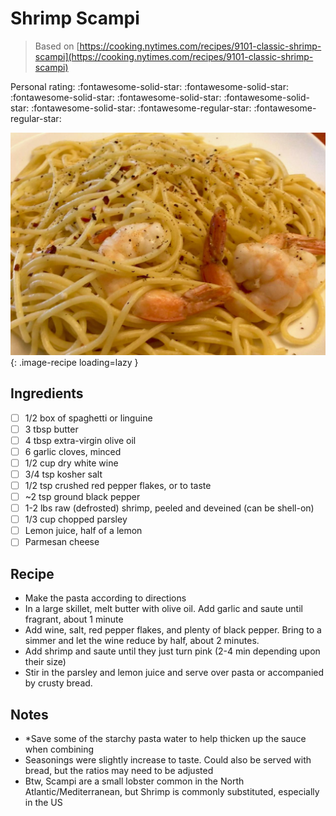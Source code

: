 <!-- Needs Manual Review -->

<!-- Do not modify sections with "AUTO-*". They are updated by make.py -->

# Shrimp Scampi

> Based on [https://cooking.nytimes.com/recipes/9101-classic-shrimp-scampi](https://cooking.nytimes.com/recipes/9101-classic-shrimp-scampi)

<!-- rating=3; (User can specify rating on scale of 1-5) -->
<!-- AUTO-UserRating -->
Personal rating: :fontawesome-solid-star: :fontawesome-solid-star: :fontawesome-solid-star: :fontawesome-solid-star: :fontawesome-solid-star: :fontawesome-solid-star: :fontawesome-regular-star: :fontawesome-regular-star:
<!-- /AUTO-UserRating -->

<!-- name_image=shrimp_scampi.jpeg; (User can specify image name if multiple exist) -->
<!-- AUTO-Image -->
![shrimp_scampi.jpeg](./shrimp_scampi.jpeg){: .image-recipe loading=lazy }
<!-- /AUTO-Image -->

## Ingredients

* [ ] 1/2 box of spaghetti or linguine
* [ ] 3 tbsp butter
* [ ] 4 tbsp extra-virgin olive oil
* [ ] 6 garlic cloves, minced
* [ ] 1/2 cup dry white wine
* [ ] 3/4 tsp kosher salt
* [ ] 1/2 tsp crushed red pepper flakes, or to taste
* [ ] ~2 tsp ground black pepper
* [ ] 1-2 lbs raw (defrosted) shrimp, peeled and deveined (can be shell-on)
* [ ] 1/3 cup chopped parsley
* [ ] Lemon juice, half of a lemon
* [ ] Parmesan cheese

## Recipe

* Make the pasta according to directions
* In a large skillet, melt butter with olive oil. Add garlic and saute until fragrant, about 1 minute
* Add wine, salt, red pepper flakes, and plenty of black pepper. Bring to a simmer and let the wine reduce by half, about 2 minutes.
* Add shrimp and saute until they just turn pink (2-4 min depending upon their size)
* Stir in the parsley and lemon juice and serve over pasta or accompanied by crusty bread.

## Notes

* *Save some of the starchy pasta water to help thicken up the sauce when combining
* Seasonings were slightly increase to taste. Could also be served with bread, but the ratios may need to be adjusted
* Btw, Scampi are a small lobster common in the North Atlantic/Mediterranean, but Shrimp is commonly substituted, especially in the US
